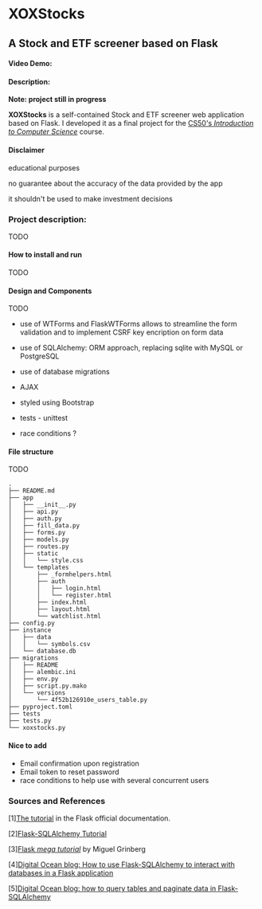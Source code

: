 # XOXStocks
## A Stock and ETF screener based on Flask
#### Video Demo:  <URL HERE>
#### Description:

__Note: project still in progress__

__XOXStocks__ is a self-contained Stock and ETF screener web application based on Flask. I developed it as a final project for the [CS50's _Introduction to Computer Science_](https://cs50.harvard.edu/x/2024) course.

#### Disclaimer

educational purposes

no guarantee about the accuracy of the data provided by the app

it shouldn't be used to make investment decisions

### Project description:

TODO

#### How to install and run

TODO

#### Design and Components

TODO

- use of WTForms and FlaskWTForms allows to streamline the form validation and to implement CSRF key encription on form data

- use of SQLAlchemy: ORM approach, replacing sqlite with MySQL or PostgreSQL

- use of database migrations

- AJAX

- styled using Bootstrap

- tests - unittest

- race conditions ?

#### File structure

TODO

```
.
├── README.md
├── app
│   ├── __init__.py
│   ├── api.py
│   ├── auth.py
│   ├── fill_data.py
│   ├── forms.py
│   ├── models.py
│   ├── routes.py
│   ├── static
│   │   └── style.css
│   └── templates
│       ├── _formhelpers.html
│       ├── auth
│       │   ├── login.html
│       │   └── register.html
│       ├── index.html
│       ├── layout.html
│       └── watchlist.html
├── config.py
├── instance
│   ├── data
│   │   └── symbols.csv
│   └── database.db
├── migrations
│   ├── README
│   ├── alembic.ini
│   ├── env.py
│   ├── script.py.mako
│   └── versions
│       └── 4f52b126910e_users_table.py
├── pyproject.toml
├── tests
├── tests.py
└── xoxstocks.py
```

#### Nice to add

- Email confirmation upon registration
- Email token to reset password
- race conditions to help use with several concurrent users

### Sources and References

[1][The tutorial](https://flask.palletsprojects.com/en/3.0.x/tutorial/) in the Flask official documentation.

[2][Flask-SQLAlchemy Tutorial](https://flask-sqlalchemy.palletsprojects.com/en/3.0.x/quickstart/)

[3][Flask _mega tutorial_](https://blog.miguelgrinberg.com/post/the-flask-mega-tutorial-part-iv-database) by Miguel Grinberg

[4][Digital Ocean blog: How to use Flask-SQLAlchemy to interact with databases in a Flask application](https://www.digitalocean.com/community/tutorials/how-to-use-flask-sqlalchemy-to-interact-with-databases-in-a-flask-application)

[5][Digital Ocean blog: how to query tables and paginate data in Flask-SQLAlchemy](https://www.digitalocean.com/community/tutorials/how-to-query-tables-and-paginate-data-in-flask-sqlalchemy)